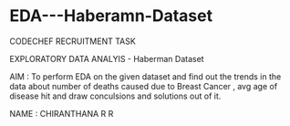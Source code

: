 # EDA---Haberamn-Dataset
CODECHEF RECRUITMENT TASK

EXPLORATORY DATA ANALYIS - Haberman Dataset

AIM : To perform EDA on the given dataset and find out the trends in the data about number of deaths caused due to Breast Cancer , avg age of disease hit and draw conculsions and solutions out of it.

NAME : CHIRANTHANA R R
